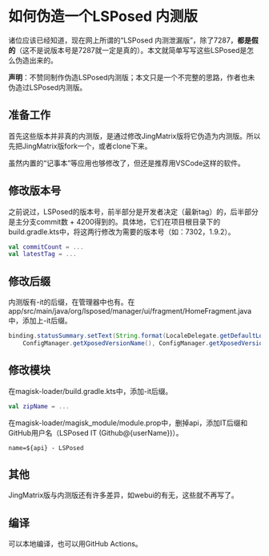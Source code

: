 # 如何伪造一个LSPosed 内测版

诸位应该已经知道，现在网上所谓的“LSPosed 内测泄漏版”，除了7287，**都是假的**（这不是说版本号是7287就一定是真的）。本文就简单写写这些LSPosed是怎么伪造出来的。

**声明**：不赞同制作伪造LSPosed内测版；本文只是一个不完整的思路，作者也未伪造过LSPosed内测版。

## 准备工作
首先这些版本并非真的内测版，是通过修改JingMatrix版将它伪造为内测版。所以先把JingMatrix版fork一个，或者clone下来。

虽然内置的“记事本”等应用也够修改了，但还是推荐用VSCode这样的软件。

## 修改版本号
之前说过，LSPosed的版本号，前半部分是开发者决定（最新tag）的，后半部分是主分支commit数 + 4200得到的。具体地，它们在项目根目录下的build.gradle.kts中，将这两行修改为需要的版本号（如：7302，1.9.2）。

```kotlin
val commitCount = ...
val latestTag = ...
```

## 修改后缀
内测版有-it的后缀，在管理器中也有。在app/src/main/java/org/lsposed/manager/ui/fragment/HomeFragment.java中，添加上-it后缀。

```java
binding.statusSummary.setText(String.format(LocaleDelegate.getDefaultLocale(), "%s (%d) - %s",
    ConfigManager.getXposedVersionName(), ConfigManager.getXposedVersionCode(), ConfigManager.getApi()));
```

## 修改模块
在magisk-loader/build.gradle.kts中，添加-it后缀。

```kotlin
val zipName = ...
```

在magisk-loader/magisk_module/module.prop中，删掉api，添加IT后缀和GitHub用户名（LSPosed IT (Github@{userName})）。

```prop
name=${api} - LSPosed
```

## 其他
JingMatrix版与内测版还有许多差异，如webui的有无，这些就不再写了。

## 编译
可以本地编译，也可以用GitHub Actions。

